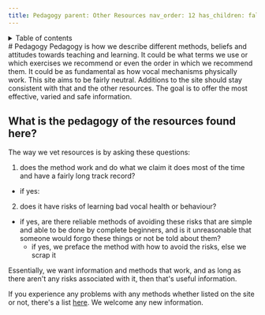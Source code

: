 ```yaml
---
title: Pedagogy parent: Other Resources nav_order: 12 has_children: false
---
```

<details closed markdown="block">
  <summary>
    Table of contents
  </summary>
{: .text-delta }
1. TOC
{:toc}
</details>
# Pedagogy
Pedagogy is how we describe different methods, beliefs and attitudes towards teaching and learning. It could be what terms we use or which exercises we recommend or even the order in which we recommend them. It could be as fundamental as how vocal mechanisms physically work. This site aims to be fairly neutral. Additions to the site should stay consistent with that and the other resources. The goal is to offer the most effective, varied and safe information.


## What is the pedagogy of the resources found here?

The way we vet resources is by asking these questions:
1. does the method work and do what we claim it does most of the time and have a
   fairly long track record?
  * if yes:
2. does it have risks of learning bad vocal health or behaviour?
  * if yes, are there reliable methods of avoiding these risks that are simple
    and able to be done by complete beginners, and is it unreasonable that
    someone would forgo these things or not be told about them?
    * if yes, we preface the method with how to avoid the risks, else we scrap
      it

Essentially, we want information and methods that work, and as long as there
aren't any risks associated with it, then that's useful information.

If you experience any problems with any methods whether listed on the site or
not, there's a list [here](/wiki/pages/other-resources/questionable-exercises).
We welcome any new information.

